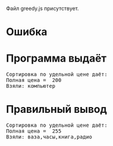 Файл greedy.js присутствует.
# Ошибка
# Программа выдаёт
<pre>
Сортировка по удельной цене даёт:
Полная цена =  200
Взяли: компьютер
</pre>
# Правильный вывод
<pre>Сортировка по удельной цене даёт:
Полная цена =  255
Взяли: ваза,часы,книга,радио
</pre>